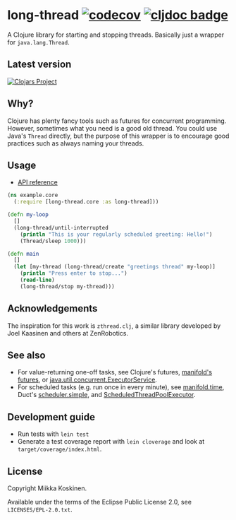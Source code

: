 <!--
SPDX-FileCopyrightText: 2018 Miikka Koskinen
SPDX-License-Identifier: EPL-2.0
-->

# long-thread [![codecov](https://codecov.io/gh/miikka/long-thread/branch/master/graph/badge.svg)](https://codecov.io/gh/miikka/long-thread) [![cljdoc badge](https://cljdoc.org/badge/miikka/long-thread)](https://cljdoc.org/d/miikka/long-thread/CURRENT)

A Clojure library for starting and stopping threads. Basically just a wrapper for
`java.lang.Thread`.

## Latest version

[![Clojars Project](https://clojars.org/miikka/long-thread/latest-version.svg)](https://clojars.org/miikka/long-thread)

## Why?

Clojure has plenty fancy tools such as futures for concurrent programming.
However, sometimes what you need is a good old thread. You could use Java's
`Thread` directly, but the purpose of this wrapper is to encourage good
practices such as always naming your threads.

## Usage

* [API reference](https://cljdoc.org/d/miikka/long-thread/CURRENT)

```clojure
(ns example.core
  (:require [long-thread.core :as long-thread]))

(defn my-loop
  []
  (long-thread/until-interrupted
    (println "This is your regularly scheduled greeting: Hello!")
    (Thread/sleep 1000)))

(defn main
  []
  (let [my-thread (long-thread/create "greetings thread" my-loop)]
    (println "Press enter to stop...")
    (read-line)
    (long-thread/stop my-thread)))
```

## Acknowledgements

The inspiration for this work is `zthread.clj`, a similar library developed by
Joel Kaasinen and others at ZenRobotics.

## See also

* For value-returning one-off tasks, see Clojure's futures, [manifold's futures](http://aleph.io/manifold/deferreds.html#future-vs-manifold-deferred-future), or [java.util.concurrent.ExecutorService](https://docs.oracle.com/javase/7/docs/api/java/util/concurrent/ExecutorService.html).
* For scheduled tasks (e.g. run once in every minute), see [manifold.time](https://aleph.io/codox/manifold/manifold.time.html), Duct's [scheduler.simple](https://github.com/duct-framework/scheduler.simple), and [ScheduledThreadPoolExecutor](https://docs.oracle.com/javase/7/docs/api/java/util/concurrent/ScheduledThreadPoolExecutor.html).

## Development guide

* Run tests with `lein test`
* Generate a test coverage report with `lein cloverage` and look at `target/coverage/index.html`.

## License

Copyright Miikka Koskinen.

Available under the terms of the Eclipse Public License 2.0, see `LICENSES/EPL-2.0.txt`.
